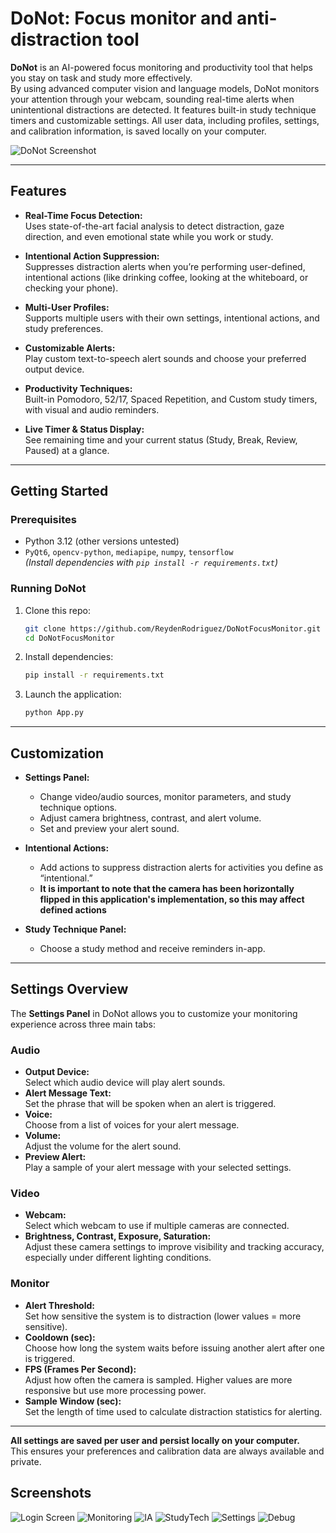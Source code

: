 # DoNot: Focus monitor and anti-distraction tool

**DoNot** is an AI-powered focus monitoring and productivity tool that helps you stay on task and study more effectively.  
By using advanced computer vision and language models, DoNot monitors your attention through your webcam, sounding real-time alerts when unintentional distractions are detected.  It features built-in study technique timers and customizable settings.  All user data, including profiles, settings, and calibration information, is saved locally on your computer.

![DoNot Screenshot](./screenshots/main.png) 

---

## Features

- **Real-Time Focus Detection:**  
  Uses state-of-the-art facial analysis to detect distraction, gaze direction, and even emotional state while you work or study.

- **Intentional Action Suppression:**  
  Suppresses distraction alerts when you’re performing user-defined, intentional actions (like drinking coffee, looking at the whiteboard, or checking your phone).

- **Multi-User Profiles:**  
  Supports multiple users with their own settings, intentional actions, and study preferences.

- **Customizable Alerts:**  
  Play custom text-to-speech alert sounds and choose your preferred output device.

- **Productivity Techniques:**  
  Built-in Pomodoro, 52/17, Spaced Repetition, and Custom study timers, with visual and audio reminders.

- **Live Timer & Status Display:**  
  See remaining time and your current status (Study, Break, Review, Paused) at a glance.

---

## Getting Started

### Prerequisites

- Python 3.12 (other versions untested)  
- `PyQt6`, `opencv-python`, `mediapipe`, `numpy`, `tensorflow`  
  *(Install dependencies with `pip install -r requirements.txt`)*

### Running DoNot

1. Clone this repo:
    ```sh
    git clone https://github.com/ReydenRodriguez/DoNotFocusMonitor.git
    cd DoNotFocusMonitor
    ```
2. Install dependencies:
    ```sh
    pip install -r requirements.txt
    ```
3. Launch the application:
    ```sh
    python App.py
    ```
---

## Customization

- **Settings Panel:**  
  - Change video/audio sources, monitor parameters, and study technique options.
  - Adjust camera brightness, contrast, and alert volume.
  - Set and preview your alert sound.
  
- **Intentional Actions:**  
  - Add actions to suppress distraction alerts for activities you define as “intentional.”  
  - **It is important to note that the camera has been horizontally flipped in this application's implementation, so this may affect defined actions**

- **Study Technique Panel:**  
  - Choose a study method and receive reminders in-app.

---

## Settings Overview

The **Settings Panel** in DoNot allows you to customize your monitoring experience across three main tabs:

### Audio

- **Output Device:**  
  Select which audio device will play alert sounds.
- **Alert Message Text:**  
  Set the phrase that will be spoken when an alert is triggered.
- **Voice:**  
  Choose from a list of voices for your alert message.
- **Volume:**  
  Adjust the volume for the alert sound.
- **Preview Alert:**  
  Play a sample of your alert message with your selected settings.

### Video

- **Webcam:**  
  Select which webcam to use if multiple cameras are connected.
- **Brightness, Contrast, Exposure, Saturation:**  
  Adjust these camera settings to improve visibility and tracking accuracy, especially under different lighting conditions.

### Monitor

- **Alert Threshold:**  
  Set how sensitive the system is to distraction (lower values = more sensitive).
- **Cooldown (sec):**  
  Choose how long the system waits before issuing another alert after one is triggered.
- **FPS (Frames Per Second):**  
  Adjust how often the camera is sampled. Higher values are more responsive but use more processing power.
- **Sample Window (sec):**  
  Set the length of time used to calculate distraction statistics for alerting.

---

**All settings are saved per user and persist locally on your computer.**  
This ensures your preferences and calibration data are always available and private.


## Screenshots

![Login Screen](./screenshots/login.png)
![Monitoring](./screenshots/monitoring.png)
![IA](./screenshots/IA.png)
![StudyTech](./screenshots/StudyTech.png)
![Settings](./screenshots/settings.png)
![Debug](./screenshots/monitoringwithdebugs.png)

